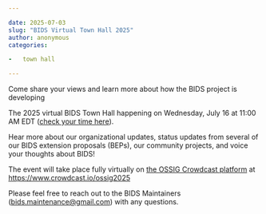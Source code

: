 ```yaml
---

date: 2025-07-03
slug: "BIDS Virtual Town Hall 2025"
author: anonymous
categories:

-   town hall

---
```


Come share your views and learn more about how the BIDS project is developing

The 2025 virtual BIDS Town Hall happening on Wednesday, July 16 at 11:00 AM EDT ([check your time here](https://www.worldtimebuddy.com/event?lid=8,6,5,12\&h=8\&sts=29210820\&sln=8-9\&a=preview\&c=1381)).

Hear more about our organizational updates, status updates from several of our BIDS extension proposals (BEPs), our community projects, and voice your thoughts about BIDS!

The event will take place fully virtually on [the OSSIG Crowdcast platform](https://www.crowdcast.io/ossig2025) at <https://www.crowdcast.io/ossig2025>

Please feel free to reach out to the BIDS Maintainers (<bids.maintenance@gmail.com>) with any questions.
